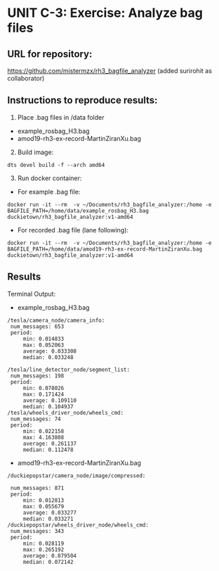 # UNIT C-3: Exercise: Analyze bag files
## URL for repository:
https://github.com/mistermzx/rh3_bagfile_analyzer
(added surirohit as collaborator)
## Instructions to reproduce results:
1. Place .bag files in /data folder
  * example_rosbag_H3.bag 
  * amod19-rh3-ex-record-MartinZiranXu.bag

2. Build image:
```shell
dts devel build -f --arch amd64
```

3. Run docker container:
 * For example .bag file:
```shell
docker run -it --rm  -v ~/Documents/rh3_bagfile_analyzer:/home -e BAGFILE_PATH=/home/data/example_rosbag_H3.bag duckietown/rh3_bagfile_analyzer:v1-amd64
```
 * For recorded .bag file (lane following):
```shell
docker run -it --rm  -v ~/Documents/rh3_bagfile_analyzer:/home -e BAGFILE_PATH=/home/data/amod19-rh3-ex-record-MartinZiranXu.bag duckietown/rh3_bagfile_analyzer:v1-amd64
```
## Results
Terminal Output:
  * example_rosbag_H3.bag 
```shell
/tesla/camera_node/camera_info:
 num_messages: 653
 period:
     min: 0.014833
     max: 0.052063
     average: 0.033308
     median: 0.033248

/tesla/line_detector_node/segment_list:
 num_messages: 198
 period:
     min: 0.078026
     max: 0.171424
     average: 0.109110
     median: 0.104937
/tesla/wheels_driver_node/wheels_cmd:
 num_messages: 74
 period:
     min: 0.022158
     max: 4.163808
     average: 0.261137
     median: 0.112478
```
  * amod19-rh3-ex-record-MartinZiranXu.bag
```shell
/duckiepopstar/camera_node/image/compressed:

 num_messages: 871
 period:
     min: 0.012813
     max: 0.055679
     average: 0.033277
     median: 0.033271
/duckiepopstar/wheels_driver_node/wheels_cmd:
 num_messages: 343
 period:
     min: 0.028119
     max: 0.265192
     average: 0.079504
     median: 0.072142
```
